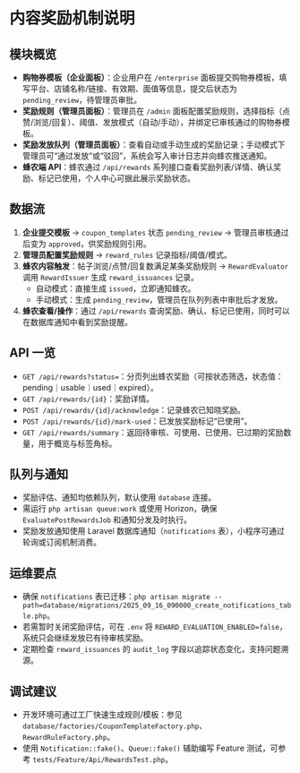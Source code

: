 # 内容奖励机制说明

## 模块概览
- **购物券模板（企业面板）**：企业用户在 `/enterprise` 面板提交购物券模板，填写平台、店铺名称/链接、有效期、面值等信息，提交后状态为 `pending_review`，待管理员审批。
- **奖励规则（管理员面板）**：管理员在 `/admin` 面板配置奖励规则，选择指标（点赞/浏览/回复）、阈值、发放模式（自动/手动），并绑定已审核通过的购物券模板。
- **奖励发放队列（管理员面板）**：查看自动或手动生成的奖励记录；手动模式下管理员可“通过发放”或“驳回”，系统会写入审计日志并向蜂农推送通知。
- **蜂农端 API**：蜂农通过 `/api/rewards` 系列接口查看奖励列表/详情、确认奖励、标记已使用，个人中心可据此展示奖励状态。

## 数据流
1. **企业提交模板** → `coupon_templates` 状态 `pending_review` → 管理员审核通过后变为 `approved`，供奖励规则引用。
2. **管理员配置奖励规则** → `reward_rules` 记录指标/阈值/模式。
3. **蜂农内容触发**：帖子浏览/点赞/回复数满足某条奖励规则 → `RewardEvaluator` 调用 `RewardIssuer` 生成 `reward_issuances` 记录。
   - 自动模式：直接生成 `issued`，立即通知蜂农。
   - 手动模式：生成 `pending_review`，管理员在队列列表中审批后才发放。
4. **蜂农查看/操作**：通过 `/api/rewards` 查询奖励、确认、标记已使用，同时可以在数据库通知中看到奖励提醒。

## API 一览
- `GET /api/rewards?status=`：分页列出蜂农奖励（可按状态筛选，状态值：pending｜usable｜used｜expired）。
- `GET /api/rewards/{id}`：奖励详情。
- `POST /api/rewards/{id}/acknowledge`：记录蜂农已知晓奖励。
- `POST /api/rewards/{id}/mark-used`：已发放奖励标记“已使用”。
- `GET /api/rewards/summary`：返回待审核、可使用、已使用、已过期的奖励数量，用于概览与标签角标。

## 队列与通知
- 奖励评估、通知均依赖队列，默认使用 `database` 连接。
- 需运行 `php artisan queue:work` 或使用 Horizon，确保 `EvaluatePostRewardsJob` 和通知分发及时执行。
- 奖励发放通知使用 Laravel 数据库通知（`notifications` 表），小程序可通过轮询或订阅机制消费。

## 运维要点
- 确保 `notifications` 表已迁移：`php artisan migrate --path=database/migrations/2025_09_16_090000_create_notifications_table.php`。
- 若需暂时关闭奖励评估，可在 `.env` 将 `REWARD_EVALUATION_ENABLED=false`，系统只会继续发放已有待审核奖励。
- 定期检查 `reward_issuances` 的 `audit_log` 字段以追踪状态变化，支持问题溯源。

## 调试建议
- 开发环境可通过工厂快速生成规则/模板：参见 `database/factories/CouponTemplateFactory.php`、`RewardRuleFactory.php`。
- 使用 `Notification::fake()`、`Queue::fake()` 辅助编写 Feature 测试，可参考 `tests/Feature/Api/RewardsTest.php`。
